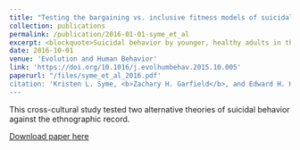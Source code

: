 ```yaml
---
title: "Testing the bargaining vs. inclusive fitness models of suicidal behavior against the ethnographic record."
collection: publications
permalink: /publication/2016-01-01-syme_et_al
excerpt: <blockquote>Suicidal behavior by younger, healthy adults in the context of fitness threats, such as forced or thwarted marriages, physical or sexual abuse, or loss of a mate; social conflict, such as severe disagreements with parents and other authority figures; and powerlessness to improve one's situation, is ubiquitous in the ethnographic record.</blockquote>
date: 2016-10-01
venue: 'Evolution and Human Behavior'
link: 'https://doi.org/10.1016/j.evolhumbehav.2015.10.005'
paperurl: "/files/syme_et_al_2016.pdf'
citation: 'Kristen L. Syme, <b>Zachary H. Garfield</b>, and Edward H. Hagen. (2016). &quot;Testing the bargaining vs. inclusive fitness models of suicidal behavior against the ethnographic record.&quot; <i>Evolution and Human Behavior</i>. 37(3).'
---
```

This cross-cultural study tested two alternative theories of suicidal behavior against the ethnographic record. 

[Download paper here](http://zhgarfield.github.io/files/syme_et_al_2016.pdf)